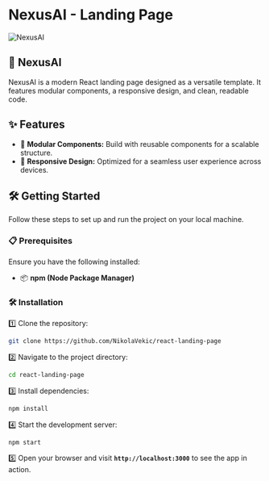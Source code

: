 
# NexusAI - Landing Page

![NexusAI](https://github.com/NikolaVekic/NexusAI/assets/55920607/9fb9881d-dbe1-410c-ac1d-00f278ce408b)

## 🚀 NexusAI
NexusAI is a modern React landing page designed as a versatile template. It features modular components, a responsive design, and clean, readable code.

## ✨ Features

- 🧩 **Modular Components:** Build with reusable components for a scalable structure.
- 📱 **Responsive Design:** Optimized for a seamless user experience across devices.

## 🛠 Getting Started

Follow these steps to set up and run the project on your local machine.

### 📋 Prerequisites

Ensure you have the following installed:

- 📦 **npm (Node Package Manager)**

### 🛠 Installation

1️⃣ Clone the repository:

```bash
git clone https://github.com/NikolaVekic/react-landing-page
```

2️⃣ Navigate to the project directory:

```bash
cd react-landing-page
```

3️⃣ Install dependencies:

```bash
npm install
```

4️⃣ Start the development server:

```bash
npm start
```

5️⃣ Open your browser and visit **`http://localhost:3000`** to see the app in action.

